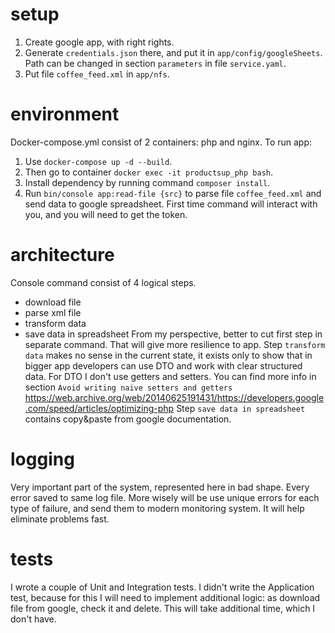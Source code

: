 # setup
1) Create google app, with right rights.
2) Generate `credentials.json` there, and put it in `app/config/googleSheets`. Path can be changed in 
   section `parameters` in file `service.yaml`.
3) Put file `coffee_feed.xml` in `app/nfs`.

# environment
Docker-compose.yml consist of 2 containers: php and nginx. 
To run app:
1) Use `docker-compose up -d --build`. 
2) Then go to container `docker exec -it productsup_php bash`.
3) Install dependency by running command `composer install`.   
4) Run `bin/console app:read-file {src}` to parse file `coffee_feed.xml` and send data to google spreadsheet.
   First time command will interact with you, and you will need to get the token.

# architecture
Console command consist of 4 logical steps.
- download file
- parse xml file
- transform data
- save data in spreadsheet
From my perspective, better to cut first step in separate command. That will give more resilience to app. 
Step `transform data` makes no sense in the current state, it exists only to show that in bigger app developers can use
DTO and work with clear structured data. For DTO I don't use getters and setters. You can find more info in
section `Avoid writing naive setters and getters` 
https://web.archive.org/web/20140625191431/https://developers.google.com/speed/articles/optimizing-php
Step `save data in spreadsheet` contains copy&paste from google documentation.

# logging
Very important part of the system, represented here in bad shape. Every error saved to same log file.
More wisely will be use unique errors for each type of failure, and send them to modern monitoring system.
It will help eliminate problems fast.

# tests
I wrote a couple of Unit and Integration tests.
I didn't write the Application test, because for this I will need to implement additional logic: 
as download file from google, check it and delete. This will take additional time, which I don't have.
